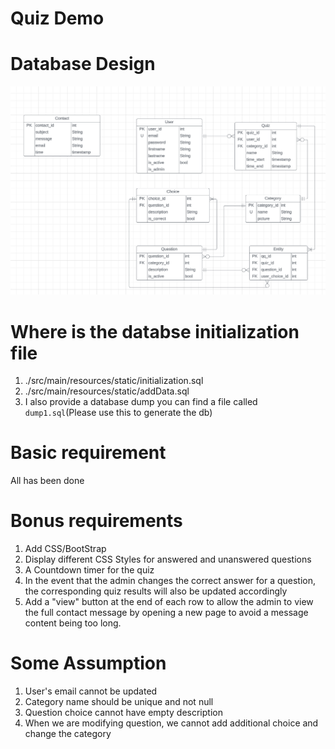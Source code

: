 # Quiz Demo

# Database Design

![erdiagram](./readme_resource/erdiagram.png)

# Where is the databse initialization file
1. ./src/main/resources/static/initialization.sql
2. ./src/main/resources/static/addData.sql
3. I also provide a database dump you can find a file called `dump1.sql`(Please use this to generate the db)

# Basic requirement
All has been done



# Bonus requirements
1. Add CSS/BootStrap
2. Display different CSS Styles for answered and unanswered questions
3. A Countdown timer for the quiz
4. In the event that the admin changes the correct answer for a question, the corresponding quiz results will also be updated accordingly
5. Add  a "view" button at the end of each row to allow the admin to view the full contact message by opening a new page to avoid a message content being too long.


# Some Assumption
1. User's email cannot be updated
2. Category name should be unique and not null
3. Question choice cannot have empty description
4. When we are modifying question, we cannot add additional choice and change the category
